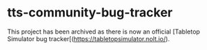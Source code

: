 # tts-community-bug-tracker

This project has been archived as there is now an official [Tabletop Simulator bug tracker[(https://tabletopsimulator.nolt.io/).
